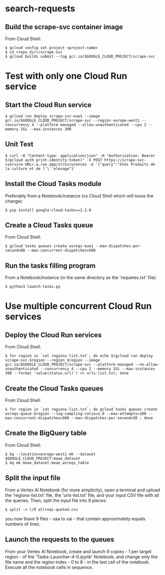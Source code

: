 # search-requests

## Build the scrape-svc container image
From Cloud Shell: 
```
$ gcloud config set project <project-name>  
$ cd <repo_dir>/scrape-svc  
$ gcloud builds submit --tag gcr.io/$GOOGLE_CLOUD_PROJECT/scrape-svc  
```

# Test with only one Cloud Run service

## Start the Cloud Run service
```
$ gcloud run deploy scrape-svc-euw1 --image gcr.io/$GOOGLE_CLOUD_PROJECT/scrape-svc --region europe-west1 --concurrency 4 --platform managed --allow-unauthenticated --cpu 2 --memory 1Gi --max-instances 300 
```

## Unit Test
```
$ curl -H "Content-type: application/json" -H "Authorization: Bearer $(gcloud auth print-identity-token)" -X POST https://scrape-svc-<service-URL>.a.run.app/stroccurences -d '{"query":"ôtés Produits de la culture et de l'\''elevage"}' 
```

## Install the Cloud Tasks module
Preferably from a Notebook/instance (vs Cloud Shell which will loose the change):
```
$ pip install google-cloud-tasks==2.2.0
```

## Create a Cloud Tasks queue
From Cloud Shell:
```
$ gcloud tasks queues create wsreqs-euw1 --max-dispatches-per-second=80 --max-concurrent-dispatches=500
```

## Run the tasks filling program
From a Notebook/instance (in the same directory as the 'requetes.txt' file):
```
$ python3 launch-tasks.py
```

# Use multiple concurrent Cloud Run services

## Deploy the Cloud Run services
From Cloud Shell:
```
$ for region in `cat regions-list.txt`; do echo $(gcloud run deploy scrape-svc-$region --region $region --image gcr.io/$GOOGLE_CLOUD_PROJECT/scrape-svc --platform managed --no-allow-unauthenticated --concurrency 4 --cpu 2 --memory 1Gi --max-instances 300 --format 'value(status.url)') >> urls-list.txt; done
```

## Create the Cloud Tasks queues
From Cloud Shell:
```
$ for region in `cat regions-list.txt`; do gcloud tasks queues create wsreqs-queue-$region --log-sampling-ratio=1.0 --max-attempts=100 --max-concurrent-dispatches=500 --max-dispatches-per-second=50 ; done
```
## Create the BigQuery table
From Cloud Shell:
```
$ bq --location=europe-west1 mk --dataset $GOOGLE_CLOUD_PROJECT:meae_dataset
$ bq mk meae_dataset.meae_wsreqs_table
```

## Split the input file
From a Vertex AI Notebook (for more simplicity), open a terminal and upload the 'regions-list.txt' file, the 'urls-list.txt' file, and your input CSV file with all the queries.
Then, split the input file into 9 pieces:
```
$ split -n l/9 allreqs-quoted.csv 
```
you now thave 9 files - xaa to xai - that contain approximately equals numbers of lines.

## Launch the requests to the queues
From your Vertex AI Notebook, create and launch 9 copies - 1 per target region - of the 'Tasks-Launcher-4-0.ipynb' Notebook, and change only the file name and the region index - 0 to 8 - in the last cell of the notebook.
Execute all the notebook cells in sequence.
